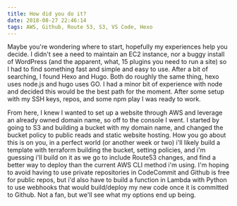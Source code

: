 ```yaml
---
title: How did you do it?
date: 2018-08-27 22:46:14
tags: AWS, Github, Route 53, S3, VS Code, Hexo
---
```

Maybe you're wondering where to start, hopefully my experiences help you decide.<!-- more --> I didn't see a need to maintain an EC2 instance, nor a buggy install of WordPress (and the apparent, what, 15 plugins you need to run a site) so I had to find something fast and simple and easy to use. After a bit of searching, I found Hexo and Hugo. Both do roughly the same thing, hexo uses node.js and hugo uses GO. I had a minor bit of experience with node and decided this would be the best path for the moment. After some setup with my SSH keys, repos, and some npm play I was ready to work.

From here, I knew I wanted to set up a website through AWS and leverage an already owned domain name, so off to the console I went. I started by going to S3 and building a bucket with my domain name, and changed the bucket policy to public reads and static website hosting. How you go about this is on you, in a perfect world (or another week or two) i'll likely build a template with terraform building the bucket, setting policies, and i'm guessing i'll build on it as we go to include Route53 changes, and find a better way to deploy than the current AWS CLI method i'm using. I'm hoping to avoid having to use private repositories in CodeCommit and Github is free for public repos, but i'd also have to build a function in Lambda with Python to use webhooks that would build/deploy my new code once it is committed to Github. Not a fan, but we'll see what my options end up being. 